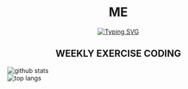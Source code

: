<div align="center">

<h1 align="center">ME</h1>

<a href="#">
  <img src="https://readme-typing-svg.herokuapp.com?font=Fira+Code&size=25&pause=1000&color=3393FF&center=true&width=435&lines=Software+Engineer;Full-Stack+Developer;Life-Long+Learner" alt="Typing SVG" />
</a>
</div>

<h2 align="center">WEEKLY EXERCISE CODING</h2>
<p>
  <img src="https://github-readme-stats.vercel.app/api?username=imamputra1&show_icons=true&theme=tokyonight&rank_icon=github" alt="github stats" />
  <br/>
  <img src="https://github-readme-stats.vercel.app/api/top-langs?username=imamputra1&layout=compact&theme=tokyonight" alt="top langs" />
</p>


